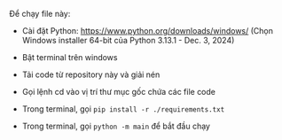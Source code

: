 Để chạy file này:

- Cài đặt Python: https://www.python.org/downloads/windows/ (Chọn Windows installer 64-bit của Python 3.13.1 - Dec. 3, 2024)

- Bật terminal trên windows

- Tải code từ repository này và giải nén

- Gọi lệnh cd vào vị trí thư mục gốc chứa các file code

- Trong terminal, gọi `pip install -r ./requirements.txt`

- Trong terminal, gọi `python -m main` để bắt đầu chạy